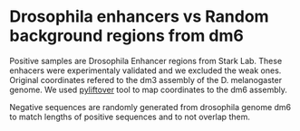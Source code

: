 # Drosophila enhancers vs Random background regions from dm6

Positive samples are Drosophila Enhancer regions from Stark Lab. These enhacers were experimentaly validated and we excluded the weak ones. Original coordinates refered to the dm3 assembly of the D. melanogaster genome. We used [pyliftover](https://github.com/konstantint/pyliftover) tool to map coordinates to the dm6 assembly.

Negative sequences are randomly generated from drosophila genome dm6 to match lengths of positive sequences and to not overlap them.